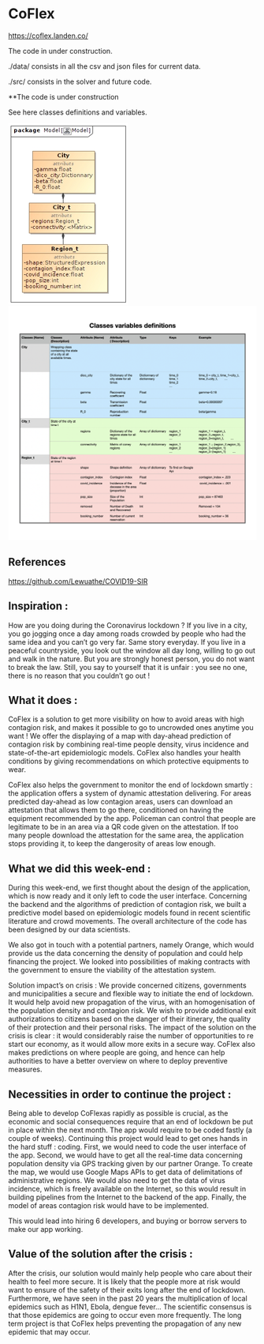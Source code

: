 # CoFlex

https://coflex.landen.co/

The code in under construction.

./data/ consists in all the csv and json files for current data.

./src/ consists in the solver and future code.

**The code is under construction

See here classes definitions and variables.


![classes_definition](/img/uml.png)
![variables_definition](/img/variables.png)

## References

https://github.com/Lewuathe/COVID19-SIR



## Inspiration :

How are you doing during the Coronavirus lockdown ? If you live in a city, you go jogging once a day among roads crowded by people who had the same idea and you can’t go very far. Same story everyday. If you live in a peaceful countryside, you look out the window all day long, willing to go out and walk in the nature. But you are strongly honest person, you do not want to break the law. Still, you say to yourself that it is unfair : you see no one, there is no reason that you couldn’t go out !

## What it does :

CoFlex is a solution to get more visibility on how to avoid areas with high contagion risk, and makes it possible to go to uncrowded ones anytime you want ! We offer the displaying of a map with day-ahead prediction of contagion risk by combining real-time people density, virus incidence and state-of-the-art epidemiologic models. CoFlex also handles your health conditions by giving recommendations on which protective equipments to wear.

CoFlex also helps the government to monitor the end of lockdown smartly : the application offers a system of dynamic attestation delivering. For areas predicted day-ahead as low contagion areas, users can download an attestation that allows them to go there, conditioned on having the equipment recommended by the app. Policeman can control that people are legitimate to be in an area via a QR code given on the attestation. If too many people download the attestation for the same area, the application stops providing it, to keep the dangerosity of areas low enough.

## What we did this week-end :

During this week-end, we first thought about the design of the application, which is now ready and it only left to code the user interface. Concerning the backend and the algorithms of prediction of contagion risk, we built a predictive model based on epidemiologic models found in recent scientific literature and crowd movements. The overall architecture of the code has been designed by our data scientists. 

We also got in touch with a potential partners, namely Orange, which would provide us the data concerning the density of population and could help financing the project. We looked into possibilities of making contracts with the government to ensure the viability of the attestation system.

Solution impact’s on crisis :
We provide concerned citizens, governments and municipalities a secure and flexible way to initiate the end of lockdown. It would help avoid new propagation of the virus, with an homogenisation of the population density and contagion risk. 
We wish to provide additional exit authorizations to citizens based on the danger of their itinerary, the quality of their protection and their personal risks. The impact of the solution on the crisis is clear : it would considerably raise the number of opportunities to re start our economy, as it would allow more exits in a secure way. 
CoFlex also makes predictions on where people are going, and hence can help authorities to have a better overview on where to deploy preventive measures.

## Necessities in order to continue the project :

Being able to develop CoFlexas rapidly as possible is crucial, as the economic and social consequences require that an end of lockdown be put in place within the next month. The app would require to be coded fastly (a couple of weeks). Continuing this project would lead to get ones hands in the hard stuff : coding. First, we would need to code the user interface of the app. Second, we would have to get all the real-time data concerning population density via GPS tracking given by our partner Orange. To create the map, we would use Google Maps APIs to get data of delimitations of administrative regions. We would also need to get the data of virus incidence, which is freely available on the Internet, so this would result in building pipelines from the Internet to the backend of the app. Finally, the model of areas contagion risk would have to be implemented.

This would lead into hiring 6 developers, and buying or borrow servers to make our app working.

## Value of the solution after the crisis :

After the crisis, our solution would mainly help people who care about their health to feel more secure. It is likely that the people more at risk would want to ensure of the safety of their exits long after the end of lockdown. Furthermore, we have seen in the past 20 years the multiplication of local epidemics such as H1N1, Ebola, dengue fever… The scientific consensus is that those epidemics are going to occur even more frequently. The long term project is that CoFlex helps preventing the propagation of any new epidemic that may occur.



